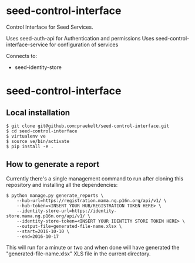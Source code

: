 seed-control-interface
=======================================

Control Interface for Seed Services.

Uses seed-auth-api for Authentication and permissions
Uses seed-control-interface-service for configuration of services

Connects to:
* seed-identity-store
# seed-control-interface


Local installation
------------------

    $ git clone git@github.com:praekelt/seed-control-interface.git
    $ cd seed-control-interface
    $ virtualenv ve
    $ source ve/bin/activate
    $ pip install -e .


How to generate a report
------------------------

Currently there's a single management command to run after cloning this
repository and installing all the dependencies:

    $ python manage.py generate_reports \
        --hub-url=https://registration.mama.ng.p16n.org/api/v1/ \
        --hub-token=<INSERT YOUR HUB/REGISTRATION TOKEN HERE> \
        --identity-store-url=https://identity-store.mama.ng.p16n.org/api/v1/ \
        --identity-store-token=<INSERT YOUR IDENTITY STORE TOKEN HERE> \
        --output-file=generated-file-name.xlsx \
        --start=2016-10-10 \
        --end=2016-10-17

This will run for a minute or two and when done will have generated the
"generated-file-name.xlsx" XLS file in the current directory.

